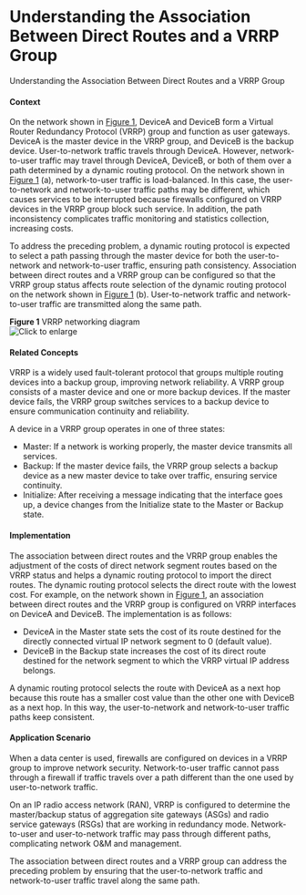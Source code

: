 Understanding the Association Between Direct Routes and a VRRP Group
====================================================================

Understanding the Association Between Direct Routes and a VRRP Group

#### Context

On the network shown in [Figure 1](#EN-US_CONCEPT_0000001176662319__fig157721130503), DeviceA and DeviceB form a Virtual Router Redundancy Protocol (VRRP) group and function as user gateways. DeviceA is the master device in the VRRP group, and DeviceB is the backup device. User-to-network traffic travels through DeviceA. However, network-to-user traffic may travel through DeviceA, DeviceB, or both of them over a path determined by a dynamic routing protocol. On the network shown in [Figure 1](#EN-US_CONCEPT_0000001176662319__fig157721130503) (a), network-to-user traffic is load-balanced. In this case, the user-to-network and network-to-user traffic paths may be different, which causes services to be interrupted because firewalls configured on VRRP devices in the VRRP group block such service. In addition, the path inconsistency complicates traffic monitoring and statistics collection, increasing costs.

To address the preceding problem, a dynamic routing protocol is expected to select a path passing through the master device for both the user-to-network and network-to-user traffic, ensuring path consistency. Association between direct routes and a VRRP group can be configured so that the VRRP group status affects route selection of the dynamic routing protocol on the network shown in [Figure 1](#EN-US_CONCEPT_0000001176662319__fig157721130503) (b). User-to-network traffic and network-to-user traffic are transmitted along the same path.

**Figure 1** VRRP networking diagram  
![](figure/en-us_image_0000001261359664.png "Click to enlarge")

#### Related Concepts

VRRP is a widely used fault-tolerant protocol that groups multiple routing devices into a backup group, improving network reliability. A VRRP group consists of a master device and one or more backup devices. If the master device fails, the VRRP group switches services to a backup device to ensure communication continuity and reliability.

A device in a VRRP group operates in one of three states:

* Master: If a network is working properly, the master device transmits all services.
* Backup: If the master device fails, the VRRP group selects a backup device as a new master device to take over traffic, ensuring service continuity.
* Initialize: After receiving a message indicating that the interface goes up, a device changes from the Initialize state to the Master or Backup state.

#### Implementation

The association between direct routes and the VRRP group enables the adjustment of the costs of direct network segment routes based on the VRRP status and helps a dynamic routing protocol to import the direct routes. The dynamic routing protocol selects the direct route with the lowest cost. For example, on the network shown in [Figure 1](#EN-US_CONCEPT_0000001176662319__fig157721130503), an association between direct routes and the VRRP group is configured on VRRP interfaces on DeviceA and DeviceB. The implementation is as follows:

* DeviceA in the Master state sets the cost of its route destined for the directly connected virtual IP network segment to 0 (default value).
* DeviceB in the Backup state increases the cost of its direct route destined for the network segment to which the VRRP virtual IP address belongs.

A dynamic routing protocol selects the route with DeviceA as a next hop because this route has a smaller cost value than the other one with DeviceB as a next hop. In this way, the user-to-network and network-to-user traffic paths keep consistent.


#### Application Scenario

When a data center is used, firewalls are configured on devices in a VRRP group to improve network security. Network-to-user traffic cannot pass through a firewall if traffic travels over a path different than the one used by user-to-network traffic.

On an IP radio access network (RAN), VRRP is configured to determine the master/backup status of aggregation site gateways (ASGs) and radio service gateways (RSGs) that are working in redundancy mode. Network-to-user and user-to-network traffic may pass through different paths, complicating network O&M and management.

The association between direct routes and a VRRP group can address the preceding problem by ensuring that the user-to-network traffic and network-to-user traffic travel along the same path.
